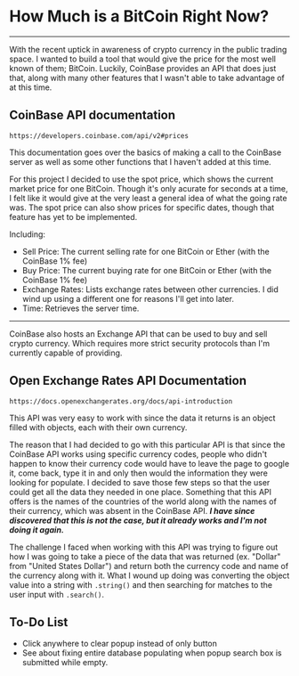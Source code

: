 # How Much is a BitCoin Right Now?

---

With the recent uptick in awareness of crypto currency in the public trading space. I wanted to build a tool that would give the price for the most well known of them; BitCoin. Luckily, CoinBase provides an API that does just that, along with many other features that I wasn't able to take advantage of at this time.

## CoinBase API documentation

```
https://developers.coinbase.com/api/v2#prices
```

This documentation goes over the basics of making a call to the CoinBase server as well as some other functions that I haven't added at this time.

For this project I decided to use the spot price, which shows the current market price for one BitCoin. Though it's only acurate for seconds at a time, I felt like it would give at the very least a general idea of what the going rate was. The spot price can also show prices for specific dates, though that feature has yet to be implemented.

Including:

- Sell Price: The current selling rate for one BitCoin or Ether (with the CoinBase 1% fee)
- Buy Price: The current buying rate for one BitCoin or Ether (with the CoinBase 1% fee)
- Exchange Rates: Lists exchange rates between other currencies. I did wind up using a different one for reasons I'll get into later.
- Time: Retrieves the server time.

---

CoinBase also hosts an Exchange API that can be used to buy and sell crypto currency. Which requires more strict security protocols than I'm currently capable of providing.

## Open Exchange Rates API Documentation

```
https://docs.openexchangerates.org/docs/api-introduction
```

This API was very easy to work with since the data it returns is an object filled with objects, each with their own currency.

The reason that I had decided to go with this particular API is that since the CoinBase API works using specific currency codes, people who didn't happen to know their currency code would have to leave the page to google it, come back, type it in and only then would the information they were looking for populate. I decided to save those few steps so that the user could get all the data they needed in one place. Something that this API offers is the names of the countries of the world along with the names of their currency, which was absent in the CoinBase API. _**I have since discovered that this is not the case, but it already works and I'm not doing it again.**_

The challenge I faced when working with this API was trying to figure out how I was going to take a piece of the data that was returned (ex. "Dollar" from "United States Dollar") and return both the currency code and name of the currency along with it. What I wound up doing was converting the object value into a string with `.string()` and then searching for matches to the user input with `.search()`.

## To-Do List

- Click anywhere to clear popup instead of only button
- See about fixing entire database populating when popup search box is submitted while empty.
